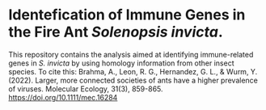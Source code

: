 # Identefication of Immune Genes in the Fire Ant *Solenopsis invicta*.
This repository contains the analysis aimed at identifying immune-related genes in *S. invicta* by using homology information from other insect species.
To cite this: Brahma, A., Leon, R. G., Hernandez, G. L., & Wurm, Y. (2022). Larger, more connected societies of ants have a higher prevalence of viruses. Molecular Ecology, 31(3), 859-865.
https://doi.org/10.1111/mec.16284

